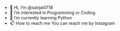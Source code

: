- 👋 Hi, I’m @sanjai0718
- 👀 I’m interested in Programming or Coding
- 🌱 I’m currently learning Python
- 📫 How to reach me You can reach me by Instagram

<!---
sanjai0718/sanjai0718 is a ✨ special ✨ repository because its `README.md` (this file) appears on your GitHub profile.
You can click the Preview link to take a look at your changes.
--->
